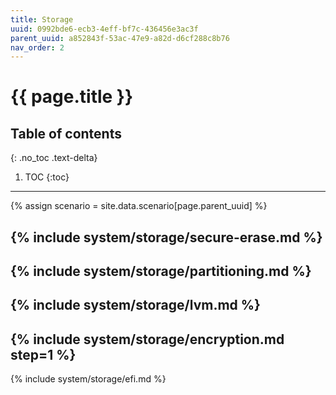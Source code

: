 ```yaml
---
title: Storage
uuid: 0992bde6-ecb3-4eff-bf7c-436456e3ac3f
parent_uuid: a852843f-53ac-47e9-a82d-d6cf288c8b76
nav_order: 2
---
```


# {{ page.title }}

## Table of contents
{: .no_toc .text-delta}

1. TOC
{:toc}

---

{% assign scenario = site.data.scenario[page.parent_uuid] %}

{% include system/storage/secure-erase.md %}
---
{% include system/storage/partitioning.md %}
---
{% include system/storage/lvm.md %}
---
{% include system/storage/encryption.md step=1 %}
---
{% include system/storage/efi.md %}

